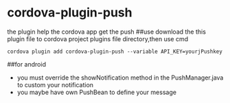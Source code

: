# cordova-plugin-push
the plugin help the cordova app get the push
##use
download the this plugin file to cordova project plugins file directory,then use cmd
```
cordova plugin add cordova-plugin-push --variable API_KEY=yourjPushkey
```
##for android 
- you must override the showNotification method in the PushManager.java to custom your notification 
- you maybe have own PushBean to define your message
